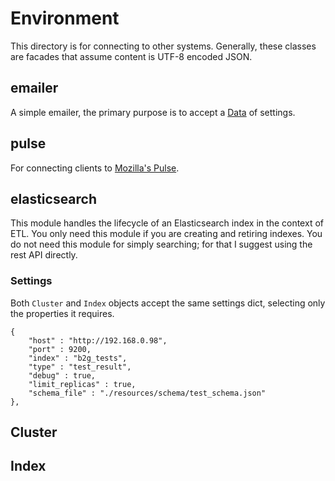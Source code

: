 
Environment
===========

This directory is for connecting to other systems. Generally, these
classes are facades that assume content is UTF-8 encoded JSON.



emailer
-------

A simple emailer, the primary purpose is to accept a [Data](../dot/README.md)
of settings.


pulse
-----

For connecting clients to [Mozilla's Pulse](https://pulse.mozilla.org/).


elasticsearch
-------------

This module handles the lifecycle of an Elasticsearch index in the context of
ETL. You only need this module if you are creating and retiring indexes. You
do not need this module for simply searching; for that I suggest using the
rest API directly.

### Settings ###

Both ```Cluster``` and ```Index``` objects accept the same settings dict,
selecting only the properties it requires.

    {
        "host" : "http://192.168.0.98",
        "port" : 9200,
        "index" : "b2g_tests",
        "type" : "test_result",
        "debug" : true,
        "limit_replicas" : true,
        "schema_file" : "./resources/schema/test_schema.json"
    },



Cluster
-------


Index
-----
